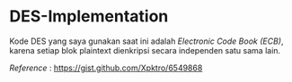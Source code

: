 # DES-Implementation

Kode DES yang saya gunakan saat ini adalah *Electronic Code Book (ECB)*, karena setiap blok plaintext dienkripsi secara independen satu sama lain.

*Reference* : https://gist.github.com/Xpktro/6549868 
